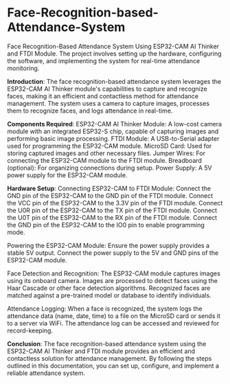 # Face-Recognition-based-Attendance-System
Face Recognition-Based Attendance System Using ESP32-CAM AI Thinker and FTDI Module.
The project involves setting up the hardware, configuring the software, and implementing the system for real-time attendance monitoring.

**Introduction**:
The face recognition-based attendance system leverages the ESP32-CAM AI Thinker module's capabilities to capture and recognize faces, making it an efficient and contactless method for attendance management. The system uses a camera to capture images, processes them to recognize faces, and logs attendance in real-time.

**Components Required**:
ESP32-CAM AI Thinker Module: A low-cost camera module with an integrated ESP32-S chip, capable of capturing images and performing basic image processing.
FTDI Module: A USB-to-Serial adapter used for programming the ESP32-CAM module.
MicroSD Card: Used for storing captured images and other necessary files.
Jumper Wires: For connecting the ESP32-CAM module to the FTDI module.
Breadboard (optional): For organizing connections during setup.
Power Supply: A 5V power supply for the ESP32-CAM module.

**Hardware Setup**:
Connecting ESP32-CAM to FTDI Module:
Connect the GND pin of the ESP32-CAM to the GND pin of the FTDI module.
Connect the VCC pin of the ESP32-CAM to the 3.3V pin of the FTDI module.
Connect the U0R pin of the ESP32-CAM to the TX pin of the FTDI module.
Connect the U0T pin of the ESP32-CAM to the RX pin of the FTDI module.
Connect the GND pin of the ESP32-CAM to the IO0 pin to enable programming mode.

Powering the ESP32-CAM Module:
Ensure the power supply provides a stable 5V output.
Connect the power supply to the 5V and GND pins of the ESP32-CAM module.

Face Detection and Recognition:
The ESP32-CAM module captures images using its onboard camera.
Images are processed to detect faces using the Haar Cascade or other face detection algorithms.
Recognized faces are matched against a pre-trained model or database to identify individuals.

Attendance Logging:
When a face is recognized, the system logs the attendance data (name, date, time) to a file on the MicroSD card or sends it to a server via WiFi.
The attendance log can be accessed and reviewed for record-keeping.

**Conclusion**:
The face recognition-based attendance system using the ESP32-CAM AI Thinker and FTDI module provides an efficient and contactless solution for attendance management. By following the steps outlined in this documentation, you can set up, configure, and implement a reliable attendance system.
